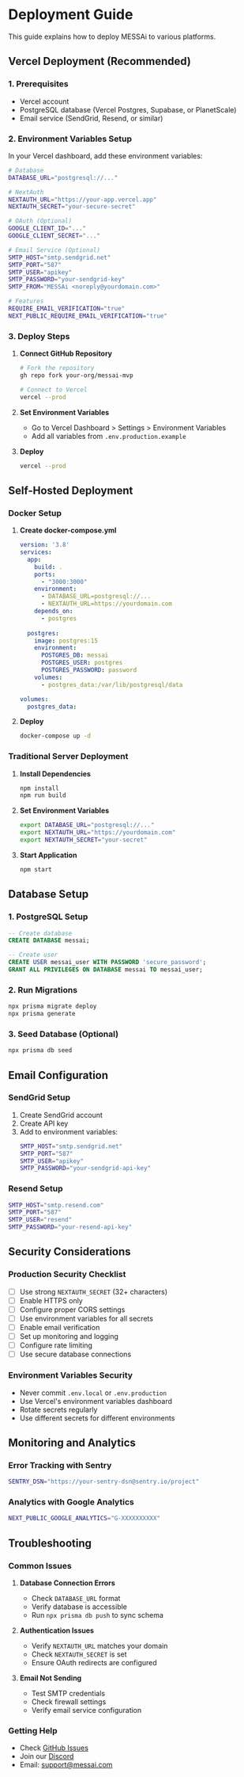 # Deployment Guide

This guide explains how to deploy MESSAi to various platforms.

## Vercel Deployment (Recommended)

### 1. Prerequisites
- Vercel account
- PostgreSQL database (Vercel Postgres, Supabase, or PlanetScale)
- Email service (SendGrid, Resend, or similar)

### 2. Environment Variables Setup

In your Vercel dashboard, add these environment variables:

```bash
# Database
DATABASE_URL="postgresql://..."

# NextAuth
NEXTAUTH_URL="https://your-app.vercel.app"
NEXTAUTH_SECRET="your-secure-secret"

# OAuth (Optional)
GOOGLE_CLIENT_ID="..."
GOOGLE_CLIENT_SECRET="..."

# Email Service (Optional)
SMTP_HOST="smtp.sendgrid.net"
SMTP_PORT="587"
SMTP_USER="apikey"
SMTP_PASSWORD="your-sendgrid-key"
SMTP_FROM="MESSAi <noreply@yourdomain.com>"

# Features
REQUIRE_EMAIL_VERIFICATION="true"
NEXT_PUBLIC_REQUIRE_EMAIL_VERIFICATION="true"
```

### 3. Deploy Steps

1. **Connect GitHub Repository**
   ```bash
   # Fork the repository
   gh repo fork your-org/messai-mvp
   
   # Connect to Vercel
   vercel --prod
   ```

2. **Set Environment Variables**
   - Go to Vercel Dashboard > Settings > Environment Variables
   - Add all variables from `.env.production.example`

3. **Deploy**
   ```bash
   vercel --prod
   ```

## Self-Hosted Deployment

### Docker Setup

1. **Create docker-compose.yml**
   ```yaml
   version: '3.8'
   services:
     app:
       build: .
       ports:
         - "3000:3000"
       environment:
         - DATABASE_URL=postgresql://...
         - NEXTAUTH_URL=https://yourdomain.com
       depends_on:
         - postgres
     
     postgres:
       image: postgres:15
       environment:
         POSTGRES_DB: messai
         POSTGRES_USER: postgres
         POSTGRES_PASSWORD: password
       volumes:
         - postgres_data:/var/lib/postgresql/data
   
   volumes:
     postgres_data:
   ```

2. **Deploy**
   ```bash
   docker-compose up -d
   ```

### Traditional Server Deployment

1. **Install Dependencies**
   ```bash
   npm install
   npm run build
   ```

2. **Set Environment Variables**
   ```bash
   export DATABASE_URL="postgresql://..."
   export NEXTAUTH_URL="https://yourdomain.com"
   export NEXTAUTH_SECRET="your-secret"
   ```

3. **Start Application**
   ```bash
   npm start
   ```

## Database Setup

### 1. PostgreSQL Setup
```sql
-- Create database
CREATE DATABASE messai;

-- Create user
CREATE USER messai_user WITH PASSWORD 'secure_password';
GRANT ALL PRIVILEGES ON DATABASE messai TO messai_user;
```

### 2. Run Migrations
```bash
npx prisma migrate deploy
npx prisma generate
```

### 3. Seed Database (Optional)
```bash
npx prisma db seed
```

## Email Configuration

### SendGrid Setup
1. Create SendGrid account
2. Create API key
3. Add to environment variables:
   ```bash
   SMTP_HOST="smtp.sendgrid.net"
   SMTP_PORT="587"
   SMTP_USER="apikey"
   SMTP_PASSWORD="your-sendgrid-api-key"
   ```

### Resend Setup
```bash
SMTP_HOST="smtp.resend.com"
SMTP_PORT="587"
SMTP_USER="resend"
SMTP_PASSWORD="your-resend-api-key"
```

## Security Considerations

### Production Security Checklist
- [ ] Use strong `NEXTAUTH_SECRET` (32+ characters)
- [ ] Enable HTTPS only
- [ ] Configure proper CORS settings
- [ ] Use environment variables for all secrets
- [ ] Enable email verification
- [ ] Set up monitoring and logging
- [ ] Configure rate limiting
- [ ] Use secure database connections

### Environment Variables Security
- Never commit `.env.local` or `.env.production`
- Use Vercel's environment variables dashboard
- Rotate secrets regularly
- Use different secrets for different environments

## Monitoring and Analytics

### Error Tracking with Sentry
```bash
SENTRY_DSN="https://your-sentry-dsn@sentry.io/project"
```

### Analytics with Google Analytics
```bash
NEXT_PUBLIC_GOOGLE_ANALYTICS="G-XXXXXXXXXX"
```

## Troubleshooting

### Common Issues

1. **Database Connection Errors**
   - Check `DATABASE_URL` format
   - Verify database is accessible
   - Run `npx prisma db push` to sync schema

2. **Authentication Issues**
   - Verify `NEXTAUTH_URL` matches your domain
   - Check `NEXTAUTH_SECRET` is set
   - Ensure OAuth redirects are configured

3. **Email Not Sending**
   - Test SMTP credentials
   - Check firewall settings
   - Verify email service configuration

### Getting Help
- Check [GitHub Issues](https://github.com/your-org/messai-mvp/issues)
- Join our [Discord](https://discord.gg/messai)
- Email: support@messai.com